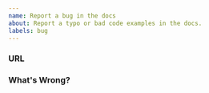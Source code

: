 ```yaml
---
name: Report a bug in the docs
about: Report a typo or bad code examples in the docs.
labels: bug
---
```


### URL
<!-- What's the URL of the page with a problem? -->

### What's Wrong?
<!-- What problem did you find? -->
